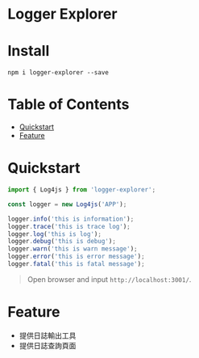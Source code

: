 # Logger Explorer

# Install

```
npm i logger-explorer --save
```

# Table of Contents

- [Quickstart](#quickstart)
- [Feature](#feature)

# Quickstart

```typescript
import { Log4js } from 'logger-explorer';

const logger = new Log4js('APP');

logger.info('this is information');
logger.trace('this is trace log');
logger.log('this is log');
logger.debug('this is debug');
logger.warn('this is warn message');
logger.error('this is error message');
logger.fatal('this is fatal message');
```

> Open browser and input `http://localhost:3001/`.

# Feature

- 提供日誌輸出工具
- 提供日誌查詢頁面
